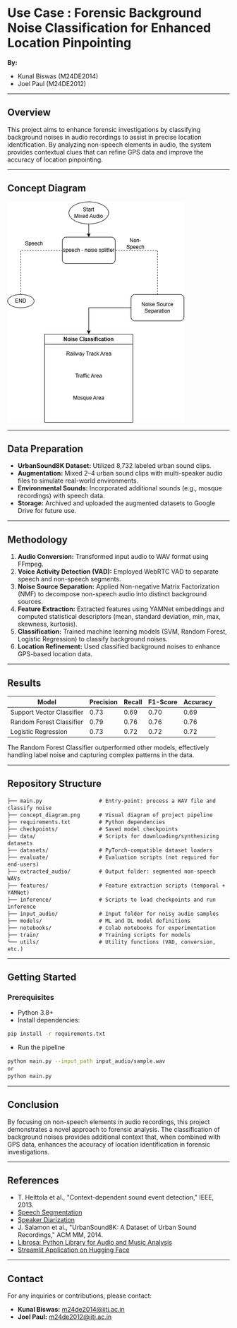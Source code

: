 # Use Case : Forensic Background Noise Classification for Enhanced Location Pinpointing

**By:**  
- Kunal Biswas (M24DE2014)  
- Joel Paul (M24DE2012)  

---

## Overview

This project aims to enhance forensic investigations by classifying background noises in audio recordings to assist in precise location identification. By analyzing non-speech elements in audio, the system provides contextual clues that can refine GPS data and improve the accuracy of location pinpointing.

---

## Concept Diagram

![Concept Diagram](concept_diagram.png)

---

## Data Preparation

- **UrbanSound8K Dataset:** Utilized 8,732 labeled urban sound clips.
- **Augmentation:** Mixed 2–4 urban sound clips with multi-speaker audio files to simulate real-world environments.
- **Environmental Sounds:** Incorporated additional sounds (e.g., mosque recordings) with speech data.
- **Storage:** Archived and uploaded the augmented datasets to Google Drive for future use.

---

##  Methodology

1. **Audio Conversion:** Transformed input audio to WAV format using FFmpeg.
2. **Voice Activity Detection (VAD):** Employed WebRTC VAD to separate speech and non-speech segments.
3. **Noise Source Separation:** Applied Non-negative Matrix Factorization (NMF) to decompose non-speech audio into distinct background sources.
4. **Feature Extraction:** Extracted features using YAMNet embeddings and computed statistical descriptors (mean, standard deviation, min, max, skewness, kurtosis).
5. **Classification:** Trained machine learning models (SVM, Random Forest, Logistic Regression) to classify background noises.
6. **Location Refinement:** Used classified background noises to enhance GPS-based location data.

---

## Results

| Model                   | Precision | Recall | F1-Score | Accuracy |
|-------------------------|-----------|--------|----------|----------|
| Support Vector Classifier | 0.73      | 0.69   | 0.70     | 0.69     |
| Random Forest Classifier  | 0.79      | 0.76   | 0.76     | 0.76     |
| Logistic Regression       | 0.73      | 0.72   | 0.72     | 0.72     |

The Random Forest Classifier outperformed other models, effectively handling label noise and capturing complex patterns in the data.


---

## Repository Structure

```text
├── main.py                  # Entry-point: process a WAV file and classify noise
├── concept_diagram.png      # Visual diagram of project pipeline
├── requirements.txt         # Python dependencies
├── checkpoints/             # Saved model checkpoints
├── data/                    # Scripts for downloading/synthesizing datasets
├── datasets/                # PyTorch-compatible dataset loaders
├── evaluate/                # Evaluation scripts (not required for end-users)
├── extracted_audio/         # Output folder: segmented non-speech WAVs
├── features/                # Feature extraction scripts (temporal + YAMNet)
├── inference/               # Scripts to load checkpoints and run inference
├── input_audio/             # Input folder for noisy audio samples
├── models/                  # ML and DL model definitions
├── notebooks/               # Colab notebooks for experimentation
├── train/                   # Training scripts for models
└── utils/                   # Utility functions (VAD, conversion, etc.)
```

---

## Getting Started

###  Prerequisites

- Python 3.8+
- Install dependencies:

```bash
pip install -r requirements.txt
```
- Run the pipeline

```bash
python main.py --input_path input_audio/sample.wav
or
python main.py
```
---

## Conclusion

By focusing on non-speech elements in audio recordings, this project demonstrates a novel approach to forensic analysis. The classification of background noises provides additional context that, when combined with GPS data, enhances the accuracy of location identification in forensic investigations.

---

## References

- T. Heittola et al., "Context-dependent sound event detection," IEEE, 2013.
- [Speech Segmentation](https://arxiv.org/abs/2501.03711)
- [Speaker Diarization](https://gist.github.com/EarlJr53/f935eff46d8c8d5a939568a3bed9c655)
- J. Salamon et al., "UrbanSound8K: A Dataset of Urban Sound Recordings," ACM MM, 2014.
- [Librosa: Python Library for Audio and Music Analysis](https://librosa.org/)
- [Streamlit Application on Hugging Face](https://huggingface.co/spaces/Knight-coderr/Forensic-Noise-Classifier)
---

## Contact

For any inquiries or contributions, please contact:

- **Kunal Biswas:** m24de2014@iitj.ac.in
- **Joel Paul:** m24de2012@iitj.ac.in
